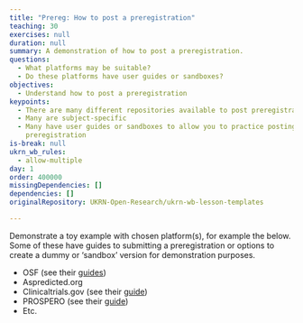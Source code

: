 ```yaml
---
title: "Prereg: How to post a preregistration"
teaching: 30
exercises: null
duration: null
summary: A demonstration of how to post a preregistration.
questions:
  - What platforms may be suitable?
  - Do these platforms have user guides or sandboxes?
objectives:
  - Understand how to post a preregistration
keypoints:
  - There are many different repositories available to post preregistrations
  - Many are subject-specific
  - Many have user guides or sandboxes to allow you to practice posting a
    preregistration
is-break: null
ukrn_wb_rules:
  - allow-multiple
day: 1
order: 400000
missingDependencies: []
dependencies: []
originalRepository: UKRN-Open-Research/ukrn-wb-lesson-templates

---
```

Demonstrate a toy example with chosen platform(s), for example the below. Some of these have guides to submitting a preregistration or options to create a dummy or ‘sandbox’ version for demonstration purposes.

- OSF (see their [guides](https://help.osf.io/hc/en-us/categories/360001550953-Registrations))
- Aspredicted.org
- Clinicaltrials.gov (see their [guide](https://clinicaltrials.gov/ct2/manage-recs/how-register))
- PROSPERO (see their [guide](https://www.crd.york.ac.uk/prospero/#aboutregpage))
- Etc.

